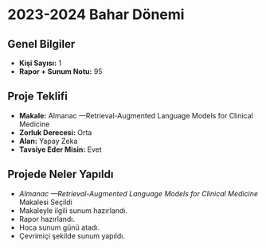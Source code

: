 # 2023-2024 Bahar Dönemi

## Genel Bilgiler
* **Kişi Sayısı:** 1
* **Rapor + Sunum Notu:** 95

## Proje Teklifi
* **Makale:** Almanac —Retrieval-Augmented Language Models for Clinical Medicine
* **Zorluk Derecesi:** Orta
* **Alan:** Yapay Zeka
* **Tavsiye Eder Misin:** Evet

## Projede Neler Yapıldı
* *Almanac —Retrieval-Augmented Language Models for Clinical Medicine* Makalesi Seçildi
* Makaleyle ilgili sunum hazırlandı.
* Rapor hazırlandı.
* Hoca sunum günü atadı.
* Çevrimiçi şekilde sunum yapıldı.
